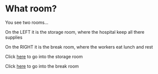 # What room? 

You see two rooms...

On the LEFT it is the storage room, where the hospital keep all there supplies

On the RIGHT it is the break room, where the workers eat lunch and rest 

Click [here](../two/bad-end.md) to go into the storage room 

Click [here](../two/good-end.md) to go into the break room 

